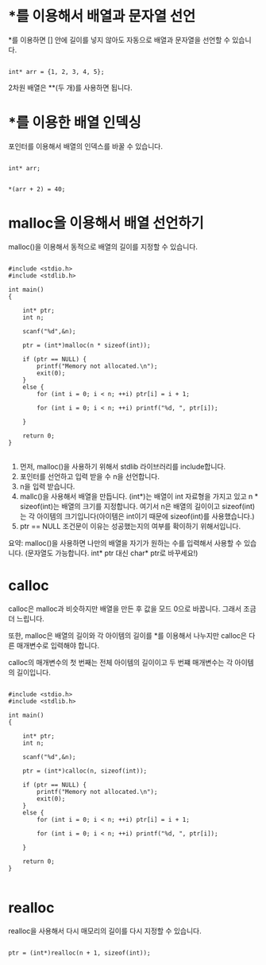 # *를 이용해서 배열과 문자열 선언
*를 이용하면 [] 안에 길이를 넣지 않아도 자동으로 배열과 문자열을 선언할 수 있습니다.

<code>
int* arr = {1, 2, 3, 4, 5};
</code>

2차원 배열은 **(두 개)를 사용하면 됩니다.

# *를 이용한 배열 인덱싱
포인터를 이용해서 배열의 인덱스를 바꿀 수 있습니다.

<code>
int* arr;

*(arr + 2) = 40;
</code>

# malloc을 이용해서 배열 선언하기
malloc()을 이용해서 동적으로 배열의 길이를 지정할 수 있습니다.

<pre>
<code>
#include &lt;stdio.h>
#include &lt;stdlib.h>

int main()
{

    int* ptr;
    int n;

    scanf("%d",&n);

    ptr = (int*)malloc(n * sizeof(int));

    if (ptr == NULL) {
        printf("Memory not allocated.\n");
        exit(0);
    }
    else {
        for (int i = 0; i < n; ++i) ptr[i] = i + 1;

        for (int i = 0; i < n; ++i) printf("%d, ", ptr[i]);

    }

    return 0;
}
</code>
</pre>

1. 먼저, malloc()을 사용하기 위해서 stdlib 라이브러리를 include합니다.
2. 포인터를 선언하고 입력 받을 수 n을 선언합니다.
3. n을 입력 받습니다.
4. mallc()을 사용해서 배열을 만듭니다. (int*)는 배열이 int 자료형을 가지고 있고 n * sizeof(int)는 배열의 크기를 지정합니다. 여기서 n은 배열의 길이이고 sizeof(int)는 각 아이템의 크기입니다(아이템은 int이기 때문에 sizeof(int)를 사용했습니다.)
5. ptr == NULL 조건문이 이유는 성공했는지의 여부를 확이하기 위해서입니다.

요약: malloc()을 사용하면 나만의 배열을 자기가 원하는 수를 입력해서 사용할 수 있습니다. (문자열도 가능합니다. int* ptr 대신 char* ptr로 바꾸세요!)

# calloc
calloc은 malloc과 비슷하지만 배열을 만든 후 값을 모드 0으로 바꿉니다. 그래서 조금 더 느립니다.

또한, malloc은 배열의 길이와 각 아이템의 길이를 *를 이용해서 나누지만 calloc은 다른 매개변수로 입력해야 합니다.

calloc의 매개변수의 첫 번째는 전체 아이템의 길이이고 두 번쨰 매개변수는 각 아이템의 길이입니다.

<pre>
<code>
#include &lt;stdio.h>
#include &lt;stdlib.h>

int main()
{

    int* ptr;
    int n;

    scanf("%d",&n);

    ptr = (int*)calloc(n, sizeof(int));

    if (ptr == NULL) {
        printf("Memory not allocated.\n");
        exit(0);
    }
    else {
        for (int i = 0; i < n; ++i) ptr[i] = i + 1;

        for (int i = 0; i < n; ++i) printf("%d, ", ptr[i]);

    }

    return 0;
}
</code>
</pre>

# realloc
realloc을 사용해서 다시 매모리의 길이를 다시 지정할 수 있습니다.

<code>
ptr = (int*)realloc(n + 1, sizeof(int));
</code>
